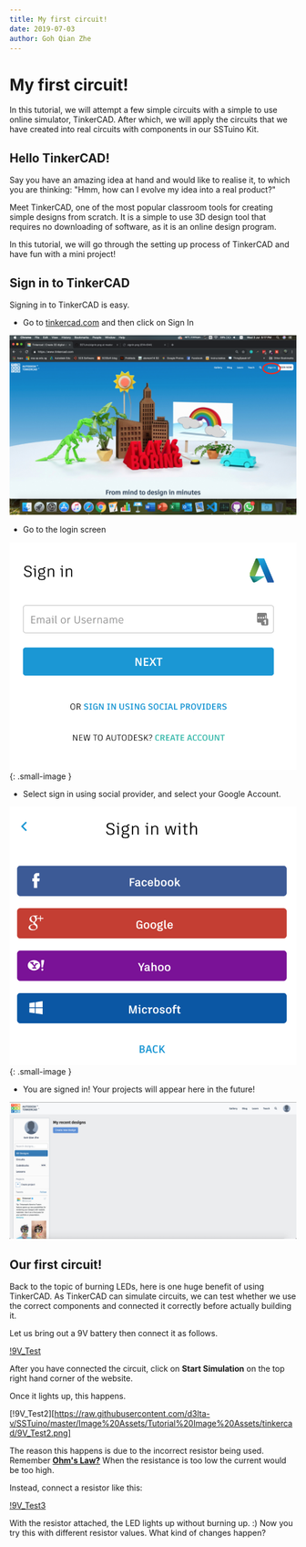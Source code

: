 ```yaml
---
title: My first circuit!
date: 2019-07-03
author: Goh Qian Zhe
---
```


# My first circuit!

In this tutorial, we will attempt a few simple circuits with a simple to use online simulator, TinkerCAD. After which, we will apply the circuits that we have created into real circuits with components in our SSTuino Kit.

## Hello TinkerCAD!

Say you have an amazing idea at hand and would like to realise it, to which you are thinking: "Hmm, how can I evolve my idea into a real product?"

Meet TinkerCAD, one of the most popular classroom tools for creating simple designs from scratch. It is a simple to use 3D design tool that requires no downloading of software, as it is an online design program.

In this tutorial, we will go through the setting up process of TinkerCAD and have fun with a mini project!

## Sign in to TinkerCAD

Signing in to TinkerCAD is easy.

* Go to [tinkercad.com](https://www.tinkercad.com/) and then click on Sign In

![tinkerCAD](https://raw.githubusercontent.com/d3lta-v/SSTuino/master/Image%20Assets/Tutorial%20Image%20Assets/tinkercad/tinkerCAD.png)

* Go to the login screen

![signIn](https://raw.githubusercontent.com/d3lta-v/SSTuino/master/Image%20Assets/Tutorial%20Image%20Assets/tinkercad/signIn.png){: .small-image }

* Select sign in using social provider, and select your Google Account. 

![socialProvider](https://raw.githubusercontent.com/d3lta-v/SSTuino/master/Image%20Assets/Tutorial%20Image%20Assets/tinkercad/signInSocialProvider.png){: .small-image }

* You are signed in! Your projects will appear here in the future!

![mainLanding](https://raw.githubusercontent.com/d3lta-v/SSTuino/master/Image%20Assets/Tutorial%20Image%20Assets/tinkercad/mainLanding.png)

## Our first circuit!

Back to the topic of burning LEDs, here is one huge benefit of using TinkerCAD. As TinkerCAD can simulate circuits, we can test whether we use the correct components and connected it correctly before actually building it.

Let us bring out a 9V battery then connect it as follows.

[!9V_Test](https://raw.githubusercontent.com/d3lta-v/SSTuino/master/Image%20Assets/Tutorial%20Image%20Assets/tinkercad/9V_Test.png)

After you have connected the circuit, click on **Start Simulation** on the top right hand corner of the website.

Once it lights up, this happens.

[!9V_Test2][https://raw.githubusercontent.com/d3lta-v/SSTuino/master/Image%20Assets/Tutorial%20Image%20Assets/tinkercad/9V_Test2.png]

The reason this happens is due to the incorrect resistor being used. Remember **[Ohm's Law?](https://d3lta-v.github.io/SSTuino/tutorials/Sec1/electronicBasics.html#the-resistor)** When the resistance is too low the current would be too high.

Instead, connect a resistor like this:

[!9V_Test3](https://raw.githubusercontent.com/d3lta-v/SSTuino/master/Image%20Assets/Tutorial%20Image%20Assets/tinkercad/9V_Test3.png)

With the resistor attached, the LED lights up without burning up. :) Now you try this with different resistor values. What kind of changes happen?

